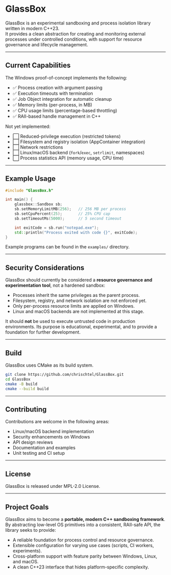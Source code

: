 ﻿# GlassBox

GlassBox is an experimental sandboxing and process isolation library written in modern C++23.  
It provides a clean abstraction for creating and monitoring external processes under controlled conditions, with support for resource governance and lifecycle management.

---

## Current Capabilities

The Windows proof-of-concept implements the following:

- ✅ Process creation with argument passing
- ✅ Execution timeouts with termination
- ✅ Job Object integration for automatic cleanup
- ✅ Memory limits (per-process, in MB)
- ✅ CPU usage limits (percentage-based throttling)
- ✅ RAII-based handle management in C++

Not yet implemented:

- ⬜ Reduced-privilege execution (restricted tokens)
- ⬜ Filesystem and registry isolation (AppContainer integration)
- ⬜ Network restrictions
- ⬜ Linux/macOS backend (`fork`/`exec`, `setrlimit`, namespaces)
- ⬜ Process statistics API (memory usage, CPU time)

---

## Example Usage

```cpp
#include "GlassBox.h"

int main() {
    glassbox::Sandbox sb;
    sb.setMemoryLimitMB(256);   // 256 MB per process
    sb.setCpuPercent(25);       // 25% CPU cap
    sb.setTimeoutMs(5000);      // 5 second timeout

    int exitCode = sb.run("notepad.exe");
    std::println("Process exited with code {}", exitCode);
}
````

Example programs can be found in the `examples/` directory.

---

## Security Considerations

GlassBox should currently be considered a **resource governance and experimentation tool**, not a hardened sandbox:

* Processes inherit the same privileges as the parent process.
* Filesystem, registry, and network isolation are not enforced yet.
* Only per-process resource limits are applied on Windows.
* Linux and macOS backends are not implemented at this stage.

It should **not** be used to execute untrusted code in production environments.
Its purpose is educational, experimental, and to provide a foundation for further development.

---

## Build

GlassBox uses CMake as its build system.

```bash
git clone https://github.com/chrischtel/GlassBox.git
cd GlassBox
cmake -B build
cmake --build build
```

---

## Contributing

Contributions are welcome in the following areas:

* Linux/macOS backend implementation
* Security enhancements on Windows
* API design reviews
* Documentation and examples
* Unit testing and CI setup

---

## License

GlassBox is released under MPL-2.0 License.

---

## Project Goals

GlassBox aims to become a **portable, modern C++ sandboxing framework**.
By abstracting low-level OS primitives into a consistent, RAII-safe API, the library seeks to provide:

* A reliable foundation for process control and resource governance.
* Extensible configuration for varying use cases (scripts, CI workers, experiments).
* Cross-platform support with feature parity between Windows, Linux, and macOS.
* A clean C++23 interface that hides platform-specific complexity.